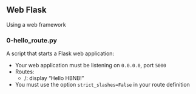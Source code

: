 ## Web Flask
Using a web framework

### 0-hello_route.py
A script that starts a Flask web application:
* Your web application must be listening on `0.0.0.0`, port `5000`
* Routes:
   * /: display “Hello HBNB!”
* You must use the option `strict_slashes=False` in your route definition
